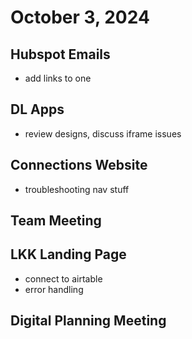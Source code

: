 # October 3, 2024

## Hubspot Emails
- add links to one

## DL Apps
- review designs, discuss iframe issues

## Connections Website
- troubleshooting nav stuff

## Team Meeting

## LKK Landing Page
- connect to airtable
- error handling

## Digital Planning Meeting